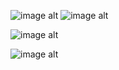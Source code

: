 ![image alt](https://external-media.spacehey.net/media/sCF9ocDGoubVcYpcq9QeH0nkgrCf4pavfKkXTfRy-cZU=/https://i.postimg.cc/jqM1cTv3/IMG-0816.png)  ![image alt](https://external-media.spacehey.net/media/spK-IGRJhjdfUnzk0oDIrqfXJRyUA5vWXl6E0a5n9D38=/https://i.postimg.cc/BQVw3bbx/wii-chicken-corndog-king.gif)


![image alt](https://64.media.tumblr.com/5b59dc890c1a9be80aec6a5cc64e0f53/tumblr_inline_oaufriD24T1snz3bw_540.gif)




![image alt](https://www.tumblr.com/sister-lucifer/767721056252411904/can-u-make-dividers-for-medic-from-tf2-plsssssss?source=share)
